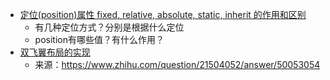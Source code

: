 - [定位(position)属性 fixed, relative, absolute, static, inherit 的作用和区别](./position/)
    - 有几种定位方式？分别是根据什么定位
    - position有哪些值？有什么作用？
- [双飞翼布局的实现](./position/)
    - 来源：https://www.zhihu.com/question/21504052/answer/50053054